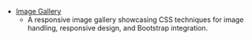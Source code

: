- [Image Gallery](./imagegallery/README.md)
    - A responsive image gallery showcasing CSS techniques for image handling, responsive design, and Bootstrap integration.